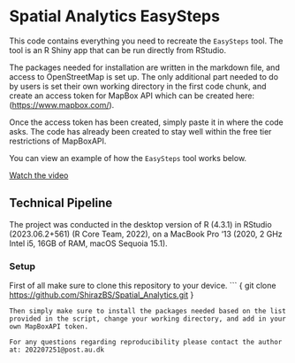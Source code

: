 # Spatial Analytics EasySteps

This code contains everything you need to recreate the `EasySteps` tool. The tool is an R Shiny app that can be run directly from RStudio. 

The packages needed for installation are written in the markdown file, and access to OpenStreetMap is set up. The only additional part needed to do by users is set their own working directory in the first code chunk, and create an access token for MapBox API which can be created here: (https://www.mapbox.com/).

Once the access token has been created, simply paste it in where the code asks. The code has already been created to stay well within the free tier restrictions of MapBoxAPI. 

You can view an example of how the `EasySteps` tool works below. 

[Watch the video](EasySteps_Example.mov)

## Technical Pipeline

The project was conducted in the desktop version of R (4.3.1) in RStudio (2023.06.2+561) (R Core Team, 2022), on a MacBook Pro ‘13 (2020, 2 GHz Intel i5, 16GB of RAM, macOS Sequoia 15.1). 

### Setup
First of all make sure to clone this repository to your device. 
	```
{
git clone https://github.com/ShirazBS/Spatial_Analytics.git
}
```
Then simply make sure to install the packages needed based on the list provided in the script, change your working directory, and add in your own MapBoxAPI token.

For any questions regarding reproducibility please contact the author at: 202207251@post.au.dk
